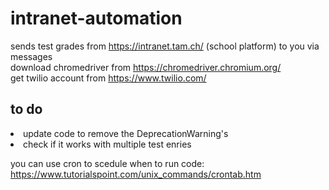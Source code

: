 # intranet-automation
sends test grades from https://intranet.tam.ch/ (school platform) to you via messages <br>
download chromedriver from https://chromedriver.chromium.org/<br>
get twilio account from https://www.twilio.com/<br>

<h2>to do </h2>
<li> update code to remove the DeprecationWarning's
<li> check if it works with multiple test enries


you can use cron to scedule when to run code: https://www.tutorialspoint.com/unix_commands/crontab.htm




